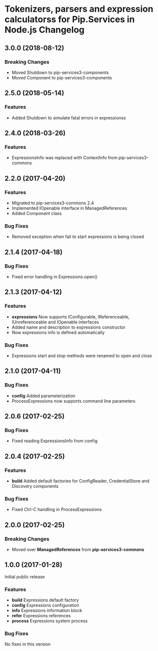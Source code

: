 # Tokenizers, parsers and expression calculatorss for Pip.Services in Node.js Changelog

## <a name="3.0.0"></a> 3.0.0 (2018-08-12)

### Breaking Changes
* Moved Shutdown to pip-services3-components 
* Moved Component to pip-services3-components 

## <a name="2.5.0"></a> 2.5.0 (2018-05-14)

### Features
* Added Shutdown to simulate fatal errors in expressionss

## <a name="2.4.0"></a> 2.4.0 (2018-03-26)

### Features
* ExpressionsInfo was replaced with ContextInfo from pip-services3-commons

## <a name="2.2.0"></a> 2.2.0 (2017-04-20)

### Features
* Migrated to pip-services3-commons 2.4
* Implemented IOpenable interface in ManagedReferences 
* Added Component class

### Bug Fixes
* Removed exception when fail to start expressions is being closed

## <a name="2.1.4"></a> 2.1.4 (2017-04-18)

### Bug Fixes
* Fixed error handling in Expressions.open()

## <a name="2.1.3"></a> 2.1.3 (2017-04-12)

### Features
* **expressions** Now supports IConfigurable, IReferenceable, IUnreferenceable and IOpenable interfaces
* Added name and description to expressions constructor
* Now expressions info is defined automatically

### Bug Fixes
* Expressions start and stop methods were renamed to open and close

## <a name="2.1.0"></a> 2.1.0 (2017-04-11)

### Bug Fixes
* **config** Added parameterization
* ProcessExpressions now supports command line parameters

## <a name="2.0.6"></a> 2.0.6 (2017-02-25)

### Bug Fixes
* Fixed reading ExpressionsInfo from config

## <a name="2.0.4"></a> 2.0.4 (2017-02-25)

### Features
* **build** Added default factories for ConfigReader, CredentialStore and Discovery components

### Bug Fixes
* Fixed Ctrl-C handling in ProcessExpressions

## <a name="2.0.0"></a> 2.0.0 (2017-02-25)

### Breaking Changes
* Moved over **ManagedReferences** from **pip-services3-commons**

## <a name="1.0.0"></a> 1.0.0 (2017-01-28)

Initial public release

### Features
* **build** Expressions default factory
* **config** Expressions configuration
* **info** Expressions information block
* **refer** Expressions references
* **process** Expressions system process

### Bug Fixes
No fixes in this version


